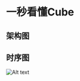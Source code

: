 # 一秒看懂Cube

## 架构图

## 时序图
![Alt text](https://p6.1-xian.cn/bx-user/6748b28370524fb7ac2dd7f9530da1fa.svg)